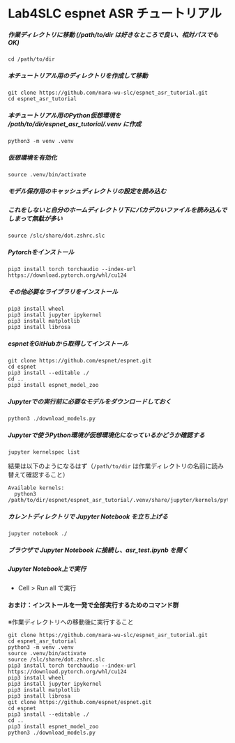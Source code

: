 # Lab4SLC espnet ASR チュートリアル

##### 作業ディレクトリに移動 (/path/to/dir は好きなところで良い、相対パスでもOK)
```
cd /path/to/dir
```
##### 本チュートリアル用のディレクトリを作成して移動
```
git clone https://github.com/nara-wu-slc/espnet_asr_tutorial.git
cd espnet_asr_tutorial
```

##### 本チュートリアル用のPython仮想環境を /path/to/dir/espnet_asr_tutorial/.venv に作成
```
python3 -m venv .venv
```

##### 仮想環境を有効化
```
source .venv/bin/activate
```

##### モデル保存用のキャッシュディレクトリの設定を読み込む
##### これをしないと自分のホームディレクトリ下にバカデカいファイルを読み込んでしまって無駄が多い
```
source /slc/share/dot.zshrc.slc
```


##### Pytorchをインストール
```
pip3 install torch torchaudio --index-url https://download.pytorch.org/whl/cu124
```


##### その他必要なライブラリをインストール
```
pip3 install wheel
pip3 install jupyter ipykernel
pip3 install matplotlib
pip3 install librosa
```

##### espnetをGitHubから取得してインストール
```
git clone https://github.com/espnet/espnet.git
cd espnet
pip3 install --editable ./
cd ..
pip3 install espnet_model_zoo
```

##### Jupyterでの実行前に必要なモデルをダウンロードしておく
```
python3 ./download_models.py
```

##### Jupyterで使うPython環境が仮想環境化になっているかどうか確認する
```
jupyter kernelspec list
```
結果は以下のようになるはず（`/path/to/dir` は作業ディレクトリの名前に読み替えて確認すること）
```
Available kernels:
  python3    /path/to/dir/espnet/espnet_asr_tutorial/.venv/share/jupyter/kernels/python3
```

##### カレントディレクトリで Jupyter Notebook を立ち上げる
```
jupyter notebook ./
```

##### ブラウザで Jupyter Notebook に接続し、asr_test.ipynb を開く

##### Jupyter Notebook上で実行
- Cell > Run all で実行


#### おまけ：インストールを一発で全部実行するためのコマンド群
※作業ディレクトリへの移動後に実行すること
```
git clone https://github.com/nara-wu-slc/espnet_asr_tutorial.git
cd espnet_asr_tutorial
python3 -m venv .venv
source .venv/bin/activate
source /slc/share/dot.zshrc.slc
pip3 install torch torchaudio --index-url https://download.pytorch.org/whl/cu124
pip3 install wheel
pip3 install jupyter ipykernel
pip3 install matplotlib
pip3 install librosa
git clone https://github.com/espnet/espnet.git
cd espnet
pip3 install --editable ./
cd .. 
pip3 install espnet_model_zoo
python3 ./download_models.py
```
